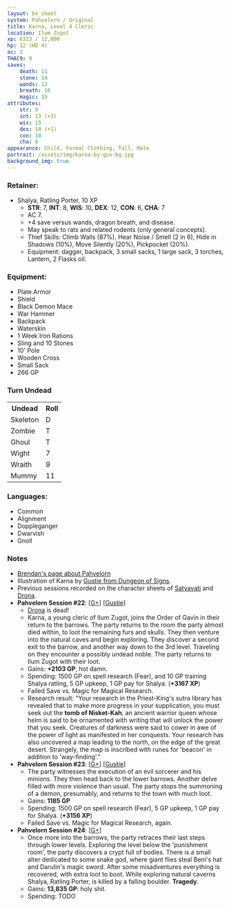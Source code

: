 ```yaml
---
layout: bx_sheet
system: Pahvelorn / Original
title: Karna, Level 4 Cleric
location: Ilum Zugot
xp: 6323 / 12,000
hp: 12 (HD 4)
ac: 2
THAC9: 9
saves:
    death: 11
    stone: 14
    wands: 12
    breath: 16
    magic: 15
attributes:
    str: 9
    int: 13 (+3)
    wis: 15
    dex: 14 (+1)
    con: 10
    cha: 8
appearance: Child, Formal Clothing, Tall, Male
portrait: /assets/img/karna-by-gus-bg.jpg
background_img: true
---
```


### Retainer: 

* Shalya, Ratling Porter, 10 XP
  * **STR**: 7, **INT**: 8, **WIS**: 10, **DEX**: 12, **CON**: 6, **CHA**: 7
  * AC 7.
  * +4 save versus wands, dragon breath, and disease.
  * May speak to rats and related rodents (only general concepts).
  * Thief Skills: Climb Walls (87%), Hear Noise / Smell (2 in 6), Hide in Shadows (10%), Move Silently (20%), Pickpocket (20%).
  * Equipment: dagger, backpack, 3 small sacks, 1 large sack, 3 torches, Lantern, 2 Flasks oil.

### Equipment:

* Plate Armor
* Shield
* Black Demon Mace
* War Hammer
* Backpack
* Waterskin
* 1 Week Iron Rations
* Sling and 10 Stones
* 10' Pole
* Wooden Cross
* Small Sack
* 266 GP

### Turn Undead

<table class="skills">
<tr>
  <th>Undead</th><th>Roll</th>
</tr>
<tr>
  <td>Skeleton</td><td>D</td>
</tr>
<tr>
  <td>Zombie</td><td>T</td>
</tr>
<tr>
  <td>Ghoul</td><td>T</td>
</tr>
<tr>
  <td>Wight</td><td>7</td>
</tr>
<tr>
  <td>Wraith</td><td>9</td>
</tr>
<tr>
  <td>Mummy</td><td>11</td>
</tr>
</table>


### Languages:

* Common
* Alignment
* Doppleganger
* Dwarvish
* Gnoll


### Notes

* [Brendan's page about Pahvelorn][pahvelorn]
* Illustration of Karna by [Gustie from Dungeon of Signs][gustie].
* Previous sessions recorded on the character sheets of [Satyavati][] and [Drona][].
* **Pahvelorn Session #22**: \[[G+][session-22]] \[[Gustie][gustie-22-23]]
  * [Drona][] is dead!
  * Karna, a young cleric of Ilum Zugot, joins the Order of Gavin in their return to the barrows. The party returns to the room the party almost died within, to loot the remaining furs and skulls. They then venture into the natural caves and begin exploring. They discover a second exit to the barrow, and another way down to the 3rd level. Traveling on they encounter a possibly undead noble. The party returns to Ilum Zugot with their loot.
  * Gains: **+2103 GP**, hot damn.
  * Spending: 1500 GP on spell research (Fear), and 10 GP training Shalya ratling, 5 GP upkeep, 1 GP pay for Shalya. (**+3167 XP**)
  * Failed Save vs. Magic for Magical Research.
  * Research result: "Your research in the Priest-King's sutra library has revealed that to make more progress in your supplication, you must seek out the **tomb of Nisket-Kah**, an ancient warrior queen whose helm is said to be ornamented with writing that will unlock the power that you seek. Creatures of darkness were said to cower in awe of the power of light as manifested in her conquests. Your research has also uncovered a map leading to the north, on the edge of the great desert. Strangely, the map is inscribed with runes for 'beacon' in addition to 'way-finding'."
* **Pahvelorn Session #23**: \[[G+][session-23]] \[[Gustie][gustie-22-23]]
  * The party witnesses the execution of an evil sorcerer and his minions. They then head back to the lower barrows. Another delve filled with more violence than usual. The party stops the summoning of a demon, presumably, and returns to the town with much loot.
  * Gains: **1185 GP**
  * Spending: 1500 GP on spell research (Fear), 5 GP upkeep, 1 GP pay for Shalya. (**+3156 XP**)
  * Failed Save vs. Magic for Magical Research, again.
* **Pahvelorn Session #24**: \[[G+][session-24]]
  * Once more into the barrows, the party retraces their last steps through lower levels. Exploring the level below the 'punishment room', the party discovers a crypt full of bodies. There is a small alter dedicated to some snake god, where giant flies steal Beni's hat and Darulin's magic sword. After some misadventures everything is recovered, with extra loot to boot. While exploring natural caverns Shalya, Ratling Porter, is killed by a falling boulder. **Tragedy**.
  * Gains: **13,835 GP**: holy shit.
  * Spending: TODO
  
[pahvelorn]: http://untimately.blogspot.ca/p/pahvelorn.html
[satyavati]: /characters/satyavati/
[drona]: /characters/drona/

[session-22]: https://plus.google.com/110795136999145840727/posts/Hn6zqf2Hj4N
[session-23]: https://plus.google.com/110795136999145840727/posts/DrQCAnDFK2k
[session-24]: https://plus.google.com/110795136999145840727/posts/ivW3eJGr2tH

[gustie]: http://dungeonofsigns.blogspot.ca/
[gustie-22-23]: http://dungeonofsigns.blogspot.ca/2013/02/pahvelorn-tragedy-and-plunder.html